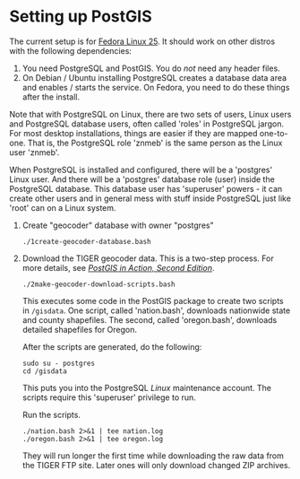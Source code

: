 # Setting up PostGIS

The current setup is for [Fedora Linux 25](https://fedoraproject.org/). It should work on other distros with the following dependencies:

1. You need PostgreSQL and PostGIS. You do *not* need any header files.
2. On Debian / Ubuntu installing PostgreSQL creates a database data area and enables / starts the service. On Fedora, you need to do these things after the install.

Note that with PostgreSQL on Linux, there are two sets of users, Linux users and PostgreSQL database users, often called 'roles' in PostgreSQL jargon. For most desktop installations, things are easier if they are mapped one-to-one. That is, the PostgreSQL role 'znmeb' is the same person as the Linux user 'znmeb'.

When PostgreSQL is installed and configured, there will be a 'postgres' Linux user. And there will be a 'postgres' database role (user) inside the PostgreSQL database. This database user has 'superuser' powers - it can create other users and in general mess with stuff inside PostgreSQL just like 'root' can on a Linux system.

1. Create "geocoder" database with owner "postgres"
      ```
      ./1create-geocoder-database.bash
      ```

2. Download the TIGER geocoder data. This is a two-step process. For more details, see [_PostGIS in Action, Second Edition_](http://www.manning.com/obe2/).
	```
	./2make-geocoder-download-scripts.bash
	```
	This executes some code in the PostGIS package to create two scripts in `/gisdata`. One script, called 'nation.bash', downloads nationwide state and county shapefiles. The second, called 'oregon.bash', downloads detailed shapefiles for Oregon.

	After the scripts are generated, do the following:
	```
	sudo su - postgres
	cd /gisdata
	```
	This puts you into the PostgreSQL _Linux_ maintenance account. The scripts require this 'superuser' privilege to run.

	Run the scripts.
	```
	./nation.bash 2>&1 | tee nation.log
	./oregon.bash 2>&1 | tee oregon.log
	```
	They will run longer the first time while downloading the raw data from the TIGER FTP site. Later ones will only download changed ZIP archives.
